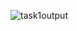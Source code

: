 ![task1output](https://github.com/vaddepavan22/CODETECH-TASK1/assets/172257178/27edde46-86f8-4334-95fe-8245bb8511fd)
